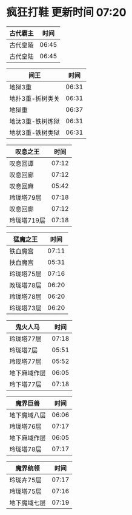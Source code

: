 # 疯狂打鞋 更新时间 07:20

| 古代霸主   | 时间    |
|--------|-------|
| 古代皇陵 | 06:45 |
| 古代皇陆 | 06:45 |

| 间王   | 时间    |
|--------|-------|
| 地狱3重 | 06:31 |
| 地扑3重-折树类关 | 06:31 |
| 地狱重 | 06:37 |
| 地汰3重-铁树炼狱 | 06:31 |
| 地状3重-铁树类狱 | 06:31 |

| 叹息之王   | 时间    |
|--------|-------|
| 叹息回谭 | 07:12 |
| 叹息回廊 | 07:12 |
| 叹息回麻 | 05:42 |
| 玲珑塔79层 | 07:18 |
| 叹息回廓 | 07:12 |
| 玲珑塔719层 | 07:18 |

| 猛魔之王   | 时间    |
|--------|-------|
| 铁血魔宫 | 07:11 |
| 扶血魔宫 | 05:31 |
| 玲珑塔75层 | 07:16 |
| 政珑塔78层 | 06:20 |
| 玲珑塔78层 | 06:20 |
| 玲珑塔73层 | 06:20 |

| 鬼火人马   | 时间    |
|--------|-------|
| 玲珑塔77层 | 07:18 |
| 玲珑塔7层 | 05:51 |
| 玲现塔77层 | 05:52 |
| 地下麻域作层 | 06:05 |
| 玲下塔77层 | 07:18 |

| 魔界巨兽   | 时间    |
|--------|-------|
| 地下魔域八层 | 06:06 |
| 玲珑塔76层 | 07:17 |
| 地下麻域作层 | 06:05 |
| 玲珑塔78层 | 07:17 |

| 魔界统领   | 时间    |
|--------|-------|
| 玲珑卉75层 | 07:17 |
| 玲珑塔75层 | 07:16 |
| 地下魔域七层 | 07:19 |